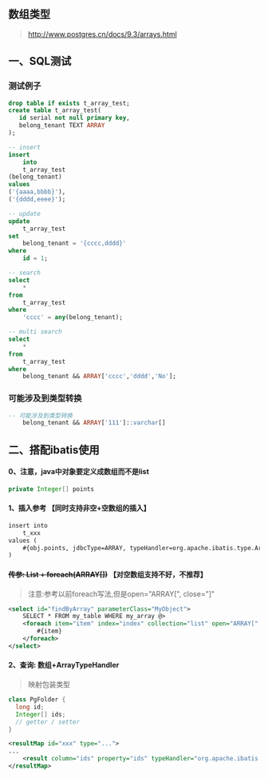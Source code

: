 
## 数组类型
> http://www.postgres.cn/docs/9.3/arrays.html

## 一、SQL测试 

### 测试例子
```sql
drop table if exists t_array_test;
create table t_array_test(
   id serial not null primary key,
   belong_tenant TEXT ARRAY
);
```

```sql
-- insert
insert
	into
	t_array_test
(belong_tenant)
values
('{aaaa,bbbb}'),
('{dddd,eeee}');
```

```sql
-- update
update
	t_array_test
set
	belong_tenant = '{cccc,dddd}'
where
	id = 1;
```

```sql
-- search
select
	*
from
	t_array_test
where
	'cccc' = any(belong_tenant); 

-- multi search
select
	*
from
	t_array_test
where
	belong_tenant && ARRAY['cccc','dddd','No'];
```

### 可能涉及到类型转换
```sql
-- 可能涉及到类型转换
	belong_tenant && ARRAY['111']::varchar[]
```

## 二、搭配ibatis使用

#### 0、注意，java中对象要定义成数组而不是list
```java
private Integer[] points
```

#### 1、插入参考  【同时支持非空+空数组的插入】
```xml
insert into 
    t_xxx 
values (
    #{obj.points, jdbcType=ARRAY, typeHandler=org.apache.ibatis.type.ArrayTypeHandler}
)
```

#### ~~传参: List<T> + foreach(ARRAY[])~~ 【对空数组支持不好，不推荐】
> 注意:参考以前foreach写法,但是open="ARRAY[", close="]"
```xml
<select id="findByArray" parameterClass="MyObject">
    SELECT * FROM my_table WHERE my_array @>
    <foreach item="item" index="index" collection="list" open="ARRAY[" separator="," close="]">
        #{item}
    </foreach>
</select>
```

#### 2、查询: 数组+ArrayTypeHandler

> 映射包装类型
```java
class PgFolder {
  long id;
  Integer[] ids;
  // getter / setter
}
```

```xml
<resultMap id="xxx" type="...">
...
    <result column="ids" property="ids" typeHandler="org.apache.ibatis.type.ArrayTypeHandler"/>
</resultMap>
```






